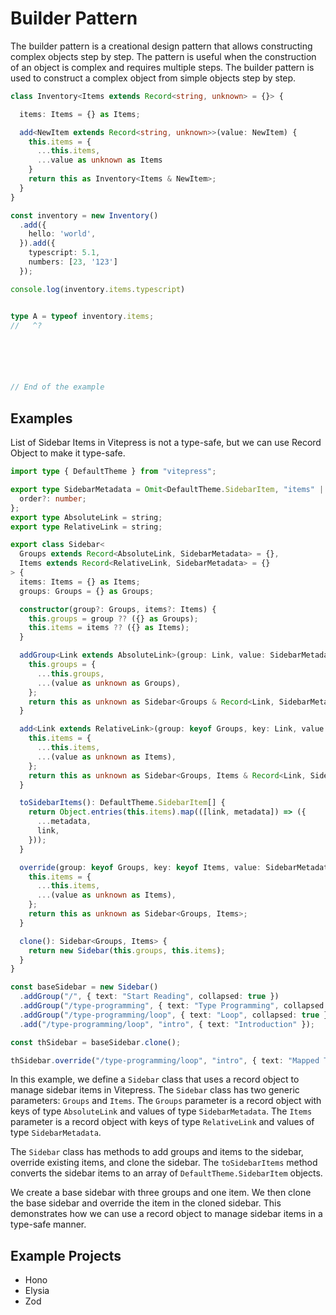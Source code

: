 # Builder Pattern

The builder pattern is a creational design pattern that allows constructing complex objects step by step. The pattern is useful when the construction of an object is complex and requires multiple steps. The builder pattern is used to construct a complex object from simple objects step by step.


```ts twoslash
class Inventory<Items extends Record<string, unknown> = {}> {

  items: Items = {} as Items;

  add<NewItem extends Record<string, unknown>>(value: NewItem) {
    this.items = {
      ...this.items,
      ...value as unknown as Items
    }
    return this as Inventory<Items & NewItem>;
  }
}

const inventory = new Inventory()
  .add({
    hello: 'world',
  }).add({
    typescript: 5.1,
    numbers: [23, '123']
  });

console.log(inventory.items.typescript)


type A = typeof inventory.items;
//   ^? 






// End of the example
```


## Examples

List of Sidebar Items in Vitepress is not a type-safe, but we can use Record Object to make it type-safe.

```ts twoslash
import type { DefaultTheme } from "vitepress";

export type SidebarMetadata = Omit<DefaultTheme.SidebarItem, "items" | "base" | "link"> & {
  order?: number;
};
export type AbsoluteLink = string;
export type RelativeLink = string;

export class Sidebar<
  Groups extends Record<AbsoluteLink, SidebarMetadata> = {},
  Items extends Record<RelativeLink, SidebarMetadata> = {}
> {
  items: Items = {} as Items;
  groups: Groups = {} as Groups;

  constructor(group?: Groups, items?: Items) {
    this.groups = group ?? ({} as Groups);
    this.items = items ?? ({} as Items);
  }

  addGroup<Link extends AbsoluteLink>(group: Link, value: SidebarMetadata) {
    this.groups = {
      ...this.groups,
      ...(value as unknown as Groups),
    };
    return this as unknown as Sidebar<Groups & Record<Link, SidebarMetadata>, Items>;
  }

  add<Link extends RelativeLink>(group: keyof Groups, key: Link, value: SidebarMetadata) {
    this.items = {
      ...this.items,
      ...(value as unknown as Items),
    };
    return this as unknown as Sidebar<Groups, Items & Record<Link, SidebarMetadata>>;
  }

  toSidebarItems(): DefaultTheme.SidebarItem[] {
    return Object.entries(this.items).map(([link, metadata]) => ({
      ...metadata,
      link,
    }));
  }

  override(group: keyof Groups, key: keyof Items, value: SidebarMetadata) {
    this.items = {
      ...this.items,
      ...(value as unknown as Items),
    };
    return this as unknown as Sidebar<Groups, Items>;
  }

  clone(): Sidebar<Groups, Items> {
    return new Sidebar(this.groups, this.items);
  }
}

const baseSidebar = new Sidebar()
  .addGroup("/", { text: "Start Reading", collapsed: true })
  .addGroup("/type-programming", { text: "Type Programming", collapsed: true })
  .addGroup("/type-programming/loop", { text: "Loop", collapsed: true })
  .add("/type-programming/loop", "intro", { text: "Introduction" });

const thSidebar = baseSidebar.clone();

thSidebar.override("/type-programming/loop", "intro", { text: "Mapped Types" });
```

In this example, we define a `Sidebar` class that uses a record object to manage sidebar items in Vitepress. The `Sidebar` class has two generic parameters: `Groups` and `Items`. The `Groups` parameter is a record object with keys of type `AbsoluteLink` and values of type `SidebarMetadata`. The `Items` parameter is a record object with keys of type `RelativeLink` and values of type `SidebarMetadata`.

The `Sidebar` class has methods to add groups and items to the sidebar, override existing items, and clone the sidebar. The `toSidebarItems` method converts the sidebar items to an array of `DefaultTheme.SidebarItem` objects.

We create a base sidebar with three groups and one item. We then clone the base sidebar and override the item in the cloned sidebar. This demonstrates how we can use a record object to manage sidebar items in a type-safe manner.

## Example Projects
- Hono
- Elysia
- Zod